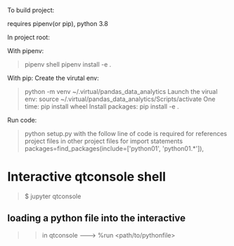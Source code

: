 To build project:

requires pipenv(or pip), python 3.8

In project root:

With pipenv:
> pipenv shell
> pipenv install -e .

With pip:
Create the virutal env:
> python -m venv ~/.virtual/pandas_data_analytics
Launch the virual env:
> source ~/.virtual/pandas_data_analytics/Scripts/activate
One time:
> pip install wheel
Install packages:
> pip install -e .

Run code:
> python <filename>
setup.py with the follow line of code is required for references project files in other project files for import statements
packages=find_packages(include=['python01', 'python01.*']),


# Interactive qtconsole shell
> $ jupyter qtconsole
## loading a python file into the interactive
>> in qtconsole ---> %run <path/to/pythonfile>
